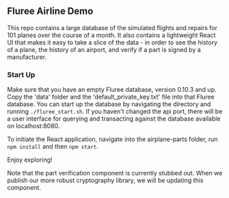 ## Fluree Airline Demo

This repo contains a large database of the simulated flights and repairs for 101 planes over the course of a month. It also contains a lightweight React UI that makes it easy to take a slice of the data - in order to see the history of a plane, the history of an airport, and verify if a part is signed by a manufacturer. 


### Start Up

Make sure that you have an empty Fluree database, version 0.10.3 and up. Copy the 'data' folder and the 'default_private_key.txt' file into that Fluree database. You can start up the database by navigating the directory and running `./fluree_start.sh`. If you haven't changed the api port, there will be a user interface for querying and transacting against the database available on localhost:8080.

To initiate the React application, navigate into the airplane-parts folder, run `npm install` and then `npm start`.

Enjoy exploring!

Note that the part verification component is currently stubbed out. When we publish our more robust cryptography library, we will be updating this component. 
